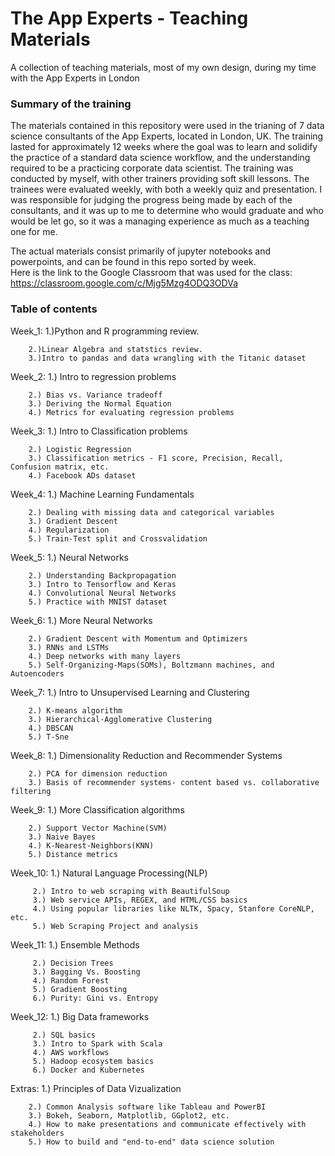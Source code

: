 # The App Experts - Teaching Materials
A collection of teaching materials, most of my own design, during my time with the App Experts in London

### Summary of the training
The materials contained in this repository were used in the trianing of 7 data science consultants of the App Experts, located in London, UK.  The training lasted for approximately 12 weeks where the goal was to learn and solidify the practice of a standard data science workflow, and the understanding required to be a practicing corporate data scientist.  The training was conducted by myself, with other trainers providing soft skill lessons.  The trainees were evaluated weekly, with both a weekly quiz and presentation.  I was responsible for judging the progress being made by each of the consultants, and it was up to me to determine who would graduate and who would be let go, so it was a managing experience as much as a teaching one for me.  

The actual materials consist primarily of jupyter notebooks and powerpoints, and can be found in this repo sorted by week.   
Here is the link to the Google Classroom that was used for the class: https://classroom.google.com/c/Mjg5Mzg4ODQ3ODVa

### Table of contents

Week_1: 1.)Python and R programming review.  
        
        2.)Linear Algebra and statstics review.  
        3.)Intro to pandas and data wrangling with the Titanic dataset
        
Week_2: 1.) Intro to regression problems

        2.) Bias vs. Variance tradeoff
        3.) Deriving the Normal Equation
        4.) Metrics for evaluating regression problems
        
Week_3: 1.) Intro to Classification problems
        
        2.) Logistic Regression
        3.) Classification metrics - F1 score, Precision, Recall, Confusion matrix, etc. 
        4.) Facebook ADs dataset
       
Week_4: 1.) Machine Learning Fundamentals
        
        2.) Dealing with missing data and categorical variables
        3.) Gradient Descent
        4.) Regularization
        5.) Train-Test split and Crossvalidation
        
Week_5: 1.) Neural Networks
        
        2.) Understanding Backpropagation
        3.) Intro to Tensorflow and Keras
        4.) Convolutional Neural Networks
        5.) Practice with MNIST dataset
        
Week_6: 1.) More Neural Networks
        
        2.) Gradient Descent with Momentum and Optimizers
        3.) RNNs and LSTMs
        4.) Deep networks with many layers
        5.) Self-Organizing-Maps(SOMs), Boltzmann machines, and Autoencoders

Week_7: 1.) Intro to Unsupervised Learning and Clustering
        
        2.) K-means algorithm
        3.) Hierarchical-Agglomerative Clustering
        4.) DBSCAN
        5.) T-Sne

Week_8: 1.) Dimensionality Reduction and Recommender Systems
        
        2.) PCA for dimension reduction
        3.) Basis of recommender systems- content based vs. collaborative filtering
        
Week_9: 1.) More Classification algorithms
        
        2.) Support Vector Machine(SVM)
        3.) Naive Bayes
        4.) K-Nearest-Neighbors(KNN)
        5.) Distance metrics

Week_10: 1.) Natural Language Processing(NLP)
         
         2.) Intro to web scraping with BeautifulSoup
         3.) Web service APIs, REGEX, and HTML/CSS basics
         4.) Using popular libraries like NLTK, Spacy, Stanfore CoreNLP, etc.
         5.) Web Scraping Project and analysis

Week_11: 1.) Ensemble Methods
         
         2.) Decision Trees
         3.) Bagging Vs. Boosting
         4.) Random Forest
         5.) Gradient Boosting
         6.) Purity: Gini vs. Entropy
         
Week_12: 1.) Big Data frameworks
         
         2.) SQL basics
         3.) Intro to Spark with Scala
         4.) AWS workflows
         5.) Hadoop ecosystem basics
         6.) Docker and Kubernetes
         
Extras: 1.) Principles of Data Vizualization
        
        2.) Common Analysis software like Tableau and PowerBI
        3.) Bokeh, Seaborn, Matplotlib, GGplot2, etc.
        4.) How to make presentations and communicate effectively with stakeholders
        5.) How to build and "end-to-end" data science solution
